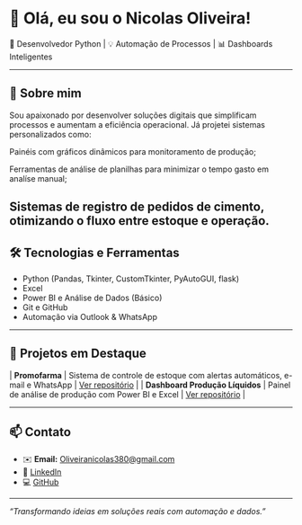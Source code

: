 # 👋 Olá, eu sou o Nicolas Oliveira!

🎯 Desenvolvedor Python | 💡 Automação de Processos | 📊 Dashboards Inteligentes

---

## 🚀 Sobre mim

Sou apaixonado por desenvolver soluções digitais que simplificam processos e aumentam a eficiência operacional. Já projetei sistemas personalizados como:

Painéis com gráficos dinâmicos para monitoramento de produção;

Ferramentas de análise de planilhas para minimizar o tempo gasto em analíse manual;

Sistemas de registro de pedidos de cimento, otimizando o fluxo entre estoque e operação.
---

## 🛠️ Tecnologias e Ferramentas

- Python (Pandas, Tkinter, CustomTkinter, PyAutoGUI, flask)
- Excel
- Power BI e Análise de Dados (Básico)
- Git e GitHub
- Automação via Outlook & WhatsApp

---

## 📌 Projetos em Destaque

| **Promofarma** | Sistema de controle de estoque com alertas automáticos, e-mail e WhatsApp | [Ver repositório](https://github.com/NicolasCristyan788/promofarma) |
| **Dashboard Produção Líquidos** | Painel de análise de produção com Power BI e Excel | [Ver repositório](https://github.com/NicolasCristyan788/producao-dashboard-liquidos) |

---

## 📫 Contato

- ✉️ **Email:** Oliveiranicolas380@gmail.com 
- 💼 [LinkedIn](https://www.linkedin.com/in/seu-linkedin)  
- 💻 [GitHub](https://github.com/NicolasCristyan788)

---

_“Transformando ideias em soluções reais com automação e dados.”_
